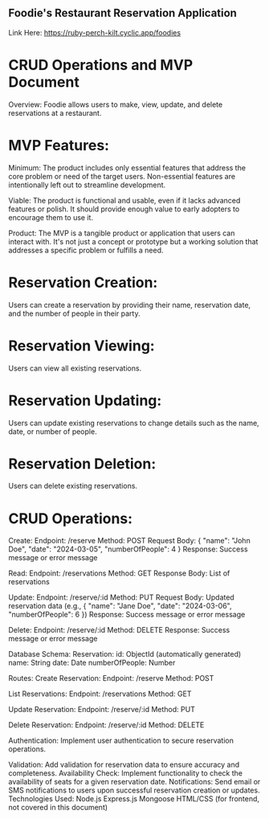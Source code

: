 ## Foodie's Restaurant Reservation Application

Link Here: https://ruby-perch-kilt.cyclic.app/foodies  


#  CRUD Operations and MVP Document

Overview:
Foodie allows users to make, view, update, and delete reservations at a restaurant.

# MVP Features:
  Minimum: The product includes only essential features that address the core problem or need of the target users. Non-essential features are intentionally left out to streamline development.

  Viable: The product is functional and usable, even if it lacks advanced features or polish. It should provide enough value to early adopters to encourage them to use it.

  Product: The MVP is a tangible product or application that users can interact with. It's not just a concept or prototype but a working solution that addresses a specific problem or fulfills a need.

# Reservation Creation:

  Users can create a reservation by providing their name, reservation date, and the number of people in their party.

#  Reservation Viewing:

  Users can view all existing reservations.
  
# Reservation Updating:

  Users can update existing reservations to change details such as the name, date, or number of people.
  
# Reservation Deletion:

  Users can delete existing reservations.

# CRUD Operations:

  Create:
  Endpoint: /reserve
  Method: POST
  Request Body: { "name": "John Doe", "date": "2024-03-05", "numberOfPeople": 4 }
  Response: Success message or error message

Read:
  Endpoint: /reservations
  Method: GET
  Response Body: List of reservations

Update:
  Endpoint: /reserve/:id
  Method: PUT
  Request Body: Updated reservation data (e.g., { "name": "Jane Doe", "date": "2024-03-06", "numberOfPeople": 6 })
  Response: Success message or error message

Delete:
  Endpoint: /reserve/:id
  Method: DELETE
  Response: Success message or error message

Database Schema:
  Reservation:
  id: ObjectId (automatically generated)
  name: String
  date: Date
  numberOfPeople: Number

Routes:
  Create Reservation:
    Endpoint: /reserve
      Method: POST

List Reservations:
  Endpoint: /reservations
    Method: GET

Update Reservation:
  Endpoint: /reserve/:id
    Method: PUT

Delete Reservation:
  Endpoint: /reserve/:id
    Method: DELETE
    

Authentication: Implement user authentication to secure reservation operations.

Validation: Add validation for reservation data to ensure accuracy and completeness.
Availability Check: Implement functionality to check the availability of seats for a given reservation date.
Notifications: Send email or SMS notifications to users upon successful reservation creation or updates.
Technologies Used:
Node.js
Express.js
Mongoose 
HTML/CSS (for frontend, not covered in this document)
